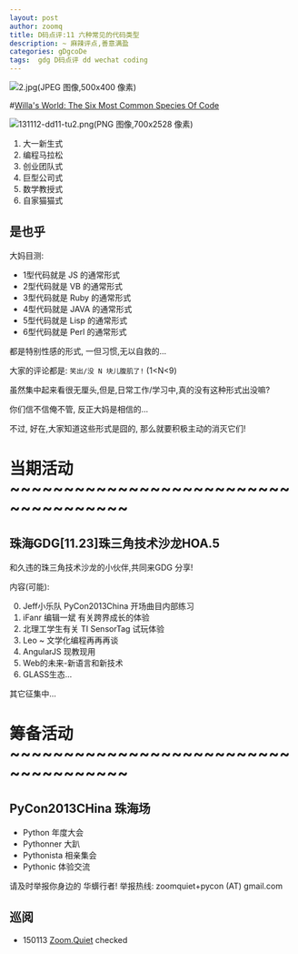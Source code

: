 ```yaml
---
layout: post
author: zoomq
title: D码点评:11 六种常见的代码类型
description: ~ 麻辣评点,善意满盈
categories: gDgcoDe
tags:  gdg D码点评 dd wechat coding
---
```





![2.jpg(JPEG 图像,500x400 像素)](http://editorial.designtaxi.com/news-httpstatuscats1612/2.jpg)

#[Willa's World: The Six Most Common Species Of Code](http://www.willa.me/2013/11/the-six-most-common-species-of-code.html)

![131112-dd11-tu2.png(PNG 图像,700x2528 像素)](http://zoomq.qiniudn.com/ZHGDG/wechat/131112-dd11-tu2.png)

1. 大一新生式
2. 编程马拉松
3. 创业团队式
4. 巨型公司式
5. 数学教授式
6. 自家猫猫式

<!--more-->


## 是也乎

大妈目测:

- 1型代码就是 JS 的通常形式
- 2型代码就是 VB 的通常形式
- 3型代码就是 Ruby 的通常形式
- 4型代码就是 JAVA 的通常形式
- 5型代码就是 Lisp 的通常形式
- 6型代码就是 Perl 的通常形式

都是特别性感的形式, 一但习惯,无以自救的...

大家的评论都是: `笑出/没 N 块儿腹肌了!` (1<N<9)

虽然集中起来看很无厘头,但是,日常工作/学习中,真的没有这种形式出没嘛?

你们信不信俺不管, 反正大妈是相信的...

不过, 好在,大家知道这些形式是囧的, 那么就要积极主动的消灭它们!




# 当期活动 ~~~~~~~~~~~~~~~~~~~~~~~~~~~~~~~~~~~~~

## 珠海GDG[11.23]珠三角技术沙龙HOA.5

和久违的珠三角技术沙龙的小伙伴,共同来GDG 分享!

内容(可能):

0. Jeff小乐队 PyCon2013China 开场曲目内部练习
1. iFanr 编辑一斌 有关跨界成长的体验
2. 北理工学生有关 TI SensorTag 试玩体验
3. Leo ~ 文学化编程再再再谈
4. AngularJS 现教现用
5. Web的未来-新语言和新技术
6. GLASS生态...

其它征集中...



# 筹备活动 ~~~~~~~~~~~~~~~~~~~~~~~~~~~~~~~~~~~~~

## PyCon2013CHina 珠海场

- Python 年度大会
- Pythonner 大趴
- Pythonista 相亲集会
- Pythonic 体验交流

请及时举报你身边的 华蠎行者!
举报热线: zoomquiet+pycon (AT) gmail.com






## 巡阅
- 150113 [Zoom.Quiet](http://zoomquiet.io/) checked



